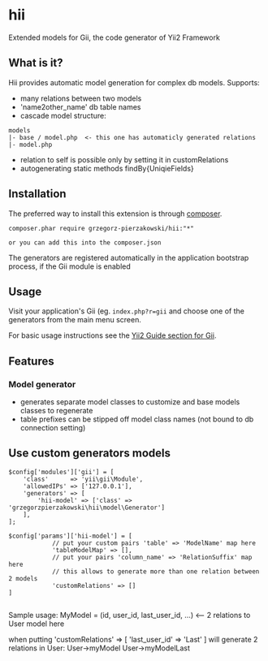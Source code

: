 hii
===========

Extended models for Gii, the code generator of Yii2 Framework


What is it?
-----------

Hii provides automatic model generation for complex db models. 
Supports:
- many relations between two models
- 'name2other_name' db table names
- cascade model structure: 
```
models
|- base / model.php  <- this one has automaticly generated relations
|- model.php
```
- relation to self is possible only by setting it in customRelations
- autogenerating static methods findBy{UniqieFields}

Installation
------------

The preferred way to install this extension is through [composer](http://getcomposer.org/download/).

    composer.phar require grzegorz-pierzakowski/hii:"*"

    or you can add this into the composer.json

The generators are registered automatically in the application bootstrap process, if the Gii module is enabled

Usage
-----

Visit your application's Gii (eg. `index.php?r=gii` and choose one of the generators from the main menu screen.

For basic usage instructions see the [Yii2 Guide section for Gii](http://www.yiiframework.com/doc-2.0/guide-tool-gii.html).

Features
--------

### Model generator

- generates separate model classes to customize and base models classes to regenerate
- table prefixes can be stipped off model class names (not bound to db connection setting)

Use custom generators models
-----------------------------------------------

```
$config['modules']['gii'] = [
    'class'      => 'yii\gii\Module',
    'allowedIPs' => ['127.0.0.1'],
    'generators' => [
        'hii-model' => ['class' => 'grzegorzpierzakowski\hii\model\Generator']
    ],
];

$config['params']['hii-model'] = [
            // put your custom pairs 'table' => 'ModelName' map here
            'tableModelMap' => [],
            // put your pairs 'column_name' => 'RelationSuffix' map here
            // this allows to generate more than one relation between 2 models
            'customRelations' => []
]
       
```

Sample usage:
 MyModel = (id, user_id, last_user_id, ...) <-- 2 relations to User model here

when putting
    'customRelations' => [
        'last_user_id' => 'Last'
    ]
will generate 2 relations in User:
    User->myModel
    User->myModelLast

```

